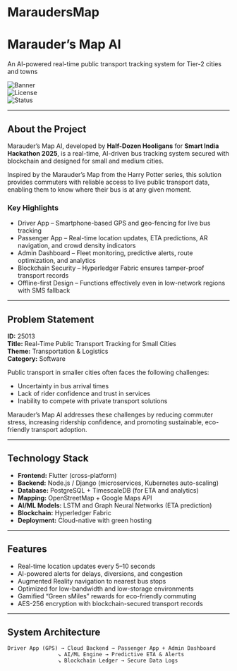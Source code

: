 # MaraudersMap
# Marauder’s Map AI  
An AI-powered real-time public transport tracking system for Tier-2 cities and towns  

![Banner](https://img.shields.io/badge/Smart%20India%20Hackathon-2025-orange)  
![License](https://img.shields.io/badge/License-MIT-green)  
![Status](https://img.shields.io/badge/Status-Prototype-blue)  

---

## About the Project  
Marauder’s Map AI, developed by **Half-Dozen Hooligans** for **Smart India Hackathon 2025**, is a real-time, AI-driven bus tracking system secured with blockchain and designed for small and medium cities.  

Inspired by the Marauder’s Map from the Harry Potter series, this solution provides commuters with reliable access to live public transport data, enabling them to know where their bus is at any given moment.  

### Key Highlights
- Driver App – Smartphone-based GPS and geo-fencing for live bus tracking  
- Passenger App – Real-time location updates, ETA predictions, AR navigation, and crowd density indicators  
- Admin Dashboard – Fleet monitoring, predictive alerts, route optimization, and analytics  
- Blockchain Security – Hyperledger Fabric ensures tamper-proof transport records  
- Offline-first Design – Functions effectively even in low-network regions with SMS fallback  

---

## Problem Statement
**ID:** 25013  
**Title:** Real-Time Public Transport Tracking for Small Cities  
**Theme:** Transportation & Logistics  
**Category:** Software  

Public transport in smaller cities often faces the following challenges:  
- Uncertainty in bus arrival times  
- Lack of rider confidence and trust in services  
- Inability to compete with private transport solutions  

Marauder’s Map AI addresses these challenges by reducing commuter stress, increasing ridership confidence, and promoting sustainable, eco-friendly transport adoption.  

---

## Technology Stack
- **Frontend:** Flutter (cross-platform)  
- **Backend:** Node.js / Django (microservices, Kubernetes auto-scaling)  
- **Database:** PostgreSQL + TimescaleDB (for ETA and analytics)  
- **Mapping:** OpenStreetMap + Google Maps API  
- **AI/ML Models:** LSTM and Graph Neural Networks (ETA prediction)  
- **Blockchain:** Hyperledger Fabric  
- **Deployment:** Cloud-native with green hosting  

---

## Features
- Real-time location updates every 5–10 seconds  
- AI-powered alerts for delays, diversions, and congestion  
- Augmented Reality navigation to nearest bus stops  
- Optimized for low-bandwidth and low-storage environments  
- Gamified “Green sMiles” rewards for eco-friendly commuting  
- AES-256 encryption with blockchain-secured transport records  

---

## System Architecture
```text
Driver App (GPS) → Cloud Backend → Passenger App + Admin Dashboard
                ↘ AI/ML Engine → Predictive ETA & Alerts
                ↘ Blockchain Ledger → Secure Data Logs


